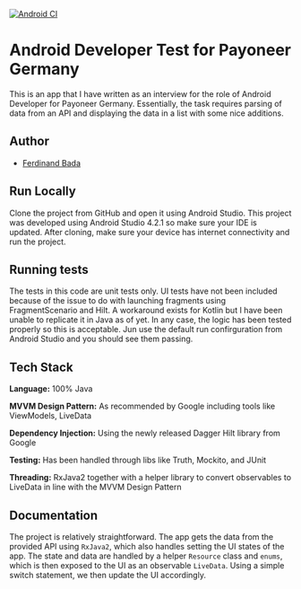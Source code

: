 [![Android CI](https://github.com/Fbada006/PayoneerChallenge/actions/workflows/main.yml/badge.svg)](https://github.com/Fbada006/PayoneerChallenge/actions/workflows/main.yml)

# Android Developer Test for Payoneer Germany

This is an app that I have written as an interview for the role of Android Developer for Payoneer Germany. Essentially, the task requires parsing of data from an API and displaying the data in a list with some nice additions.

## Author

- [Ferdinand Bada](https://www.github.com/fbada006)

  
## Run Locally

Clone the project from GitHub and open it using Android Studio. This project was developed using Android Studio 4.2.1 so make sure your IDE is updated. After cloning, make sure your device has internet connectivity and run the project.

  
  ## Running tests
  
The tests in this code are unit tests only. UI tests have not been included because of the issue to do with launching fragments using FragmentScenario and Hilt. A workaround exists for Kotlin but I have been unable to replicate it in Java as of yet. In any case, the logic has been tested properly so this is acceptable. Jun use the default run confirguration from Android Studio and you should see them passing.
  
## Tech Stack

**Language:** 100% Java

**MVVM Design Pattern:** As recommended by Google including tools like ViewModels, LiveData

**Dependency Injection:** Using the newly released Dagger Hilt library from Google

**Testing:** Has been handled through libs like Truth, Mockito, and JUnit

**Threading:** RxJava2 together with a helper library to convert observables to LiveData in line with the MVVM Design Pattern








  
## Documentation

The project is relatively straightforward. The app gets the data from the provided API using `RxJava2`, which also handles setting the UI states of the app. The state and data are handled by a helper `Resource` class and `enums`, which is then exposed to the UI as an observable `LiveData`. Using a simple switch statement, we then update the UI accordingly.

  
